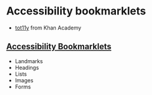# Accessibility bookmarklets

 * [tot11y](https://khan.github.io/tota11y/) from Khan Academy

## [Accessibility Bookmarklets](https://accessibility-bookmarklets.org)
 * Landmarks
 * Headings
 * Lists
 * Images
 * Forms
